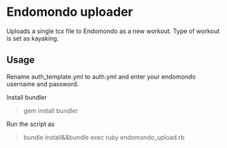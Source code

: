 Endomondo uploader
==================

Uploads a single tcx file to Endomondo as a new workout.
Type of workout is set as kayaking.

Usage
-----
Rename auth_template.yml to auth.yml and enter your endomondo username and password.

Install bundler
> gem install bundler

Run the script as
> bundle install&&bundle exec ruby endomondo_upload.rb <path to tcx file>